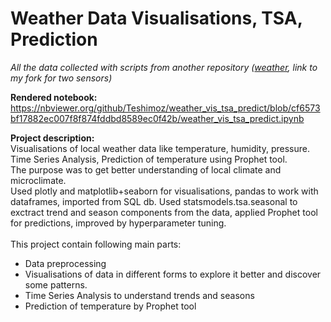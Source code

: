 # Weather Data Visualisations, TSA, Prediction
*All the data collected with scripts from another repository ([weather](https://github.com/Teshimoz/weather), link to my fork for two sensors)*

<b>Rendered notebook:</b><br>
https://nbviewer.org/github/Teshimoz/weather_vis_tsa_predict/blob/cf6573bf17882ec007f8f874fddbd8589ec0f42b/weather_vis_tsa_predict.ipynb

<b>Project description:</b><br>
Visualisations of local weather data like temperature, humidity, pressure. Time Series Analysis, Prediction of temperature using Prophet tool.<br>
The purpose was to get better understanding of local climate and microclimate.<br>
Used plotly and matplotlib+seaborn for visualisations, pandas to work with dataframes, imported from SQL db. Used statsmodels.tsa.seasonal to exctract trend and season components from the data, applied Prophet tool for predictions, improved by hyperparameter tuning.<br>
<br>This project contain following main parts:
* Data preprocessing
* Visualisations of data in different forms to explore it better and discover some patterns.
* Time Series Analysis to understand trends and seasons
* Prediction of temperature by Prophet tool
